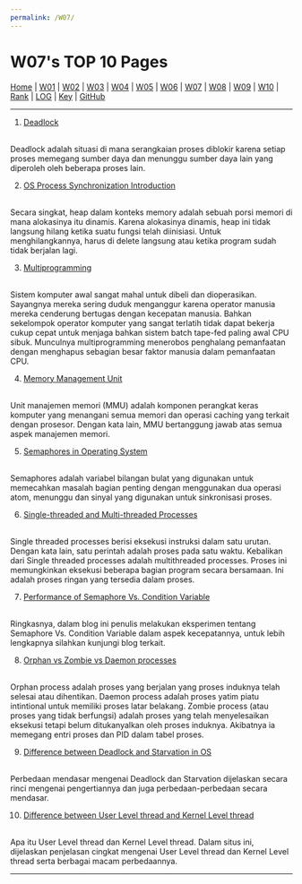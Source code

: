 ```yaml
---
permalink: /W07/
---
```


# W07's TOP 10 Pages

[Home](https://ikhsanpambayun.github.io/os211/) |
[W01](/os211/W01/) |
[W02](/os211/W02/) |
[W03](/os211/W03/) |
[W04](/os211/W04/) |
[W05](/os211/W05/) |
[W06](/os211/W06/) |
[W07](/os211/W07/) |
[W08](/os211/W08/) |
[W09](/os211/W09/) |
[W10](/os211/W10/) |
[Rank](TXT/myrank.txt) |
[LOG](TXT/mylog.txt) | 
[Key](TXT/mypubkey.txt) |
[GitHub](https://github.com/ikhsanpambayun/os211)
<br>
<hr>

1. [Deadlock](https://www.geeksforgeeks.org/introduction-of-deadlock-in-operating-system/)
<br>
Deadlock adalah situasi di mana serangkaian proses diblokir karena setiap proses memegang sumber daya dan menunggu sumber daya lain yang diperoleh oleh beberapa proses lain.

2. [OS Process Synchronization Introduction](https://www.javatpoint.com/os-process-synchronization-introduction)
<br>
Secara singkat, heap dalam konteks memory adalah sebuah porsi memori di mana alokasinya itu dinamis. Karena alokasinya dinamis, heap ini tidak langsung hilang ketika suatu fungsi telah diinisiasi. Untuk menghilangkannya, harus di delete langsung atau ketika program sudah tidak berjalan lagi.

3. [Multiprogramming](https://owd.tcnj.edu/~coburn/os)
<br>
Sistem komputer awal sangat mahal untuk dibeli dan dioperasikan. Sayangnya mereka sering duduk menganggur karena operator manusia mereka cenderung bertugas dengan kecepatan manusia. Bahkan sekelompok operator komputer yang sangat terlatih tidak dapat bekerja cukup cepat untuk menjaga bahkan sistem batch tape-fed paling awal CPU sibuk. Munculnya multiprogramming menerobos penghalang pemanfaatan dengan menghapus sebagian besar faktor manusia dalam pemanfaatan CPU.

4. [Memory Management Unit](https://whatis.techtarget.com/definition/memory-management-unit-MMU)
<br>
Unit manajemen memori (MMU) adalah komponen perangkat keras komputer yang menangani semua memori dan operasi caching yang terkait dengan prosesor. Dengan kata lain, MMU bertanggung jawab atas semua aspek manajemen memori.

5. [Semaphores in Operating System](https://www.tutorialspoint.com/semaphores-in-operating-system)
<br>
Semaphores adalah variabel bilangan bulat yang digunakan untuk memecahkan masalah bagian penting dengan menggunakan dua operasi atom, menunggu dan sinyal yang digunakan untuk sinkronisasi proses.

6. [Single-threaded and Multi-threaded Processes](https://www.tutorialspoint.com/single-threaded-and-multi-threaded-processes)
<br>
Single threaded processes berisi eksekusi instruksi dalam satu urutan. Dengan kata lain, satu perintah adalah proses pada satu waktu. Kebalikan dari Single threaded processes adalah multithreaded processes. Proses ini memungkinkan eksekusi beberapa bagian program secara bersamaan. Ini adalah proses ringan yang tersedia dalam proses.

7. [Performance of Semaphore Vs. Condition Variable](https://hacksoflife.blogspot.com/2010/12/performance-of-semaphore-vs-condition.html)
<br>
Ringkasnya, dalam blog ini penulis melakukan eksperimen tentang Semaphore Vs. Condition Variable dalam aspek kecepatannya, untuk lebih lengkapnya silahkan kunjungi blog terkait.

8. [Orphan vs Zombie vs Daemon processes](https://www.gmarik.info/blog/2012/orphan-vs-zombie-vs-daemon-processes/)
<br>
Orphan process  adalah proses yang berjalan yang proses induknya telah selesai atau dihentikan. Daemon process adalah proses yatim piatu intintional untuk memiliki proses latar belakang. Zombie process (atau proses yang tidak berfungsi) adalah proses yang telah menyelesaikan eksekusi tetapi belum ditukanyalkan oleh proses induknya. Akibatnya ia memegang entri proses dan PID dalam tabel proses.

9. [Difference between Deadlock and Starvation in OS](https://www.geeksforgeeks.org/difference-between-deadlock-and-starvation-in-os/)
<br>
Perbedaan mendasar mengenai Deadlock dan Starvation dijelaskan secara rinci mengenai pengertiannya dan juga perbedaan-perbedaan secara mendasar.

10. [Difference between User Level thread and Kernel Level thread](https://www.geeksforgeeks.org/difference-between-user-level-thread-and-kernel-level-thread/)
<br>
Apa itu User Level thread dan Kernel Level thread. Dalam situs ini, dijelaskan penjelasan cingkat mengenai User Level thread dan Kernel Level thread serta berbagai macam perbedaannya.

<hr>
